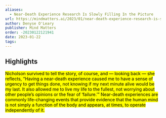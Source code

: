 ```yaml
---
aliases:
  - Near-Death Experience Research Is Slowly Filling In the Picture
url: https://mindmatters.ai/2023/01/near-death-experience-research-is-slowly-filling-in-the-picture/
author: Denyse O'Leary
publisher: Mind Matters
order: -20230122121941
date: 2023-01-22
tags:
---
```


## Highlights
<mark>Nicholson survived to tell the story, of course, and — looking back — she reflects, “Having a near-death experience caused me to have a sense of urgency to get things done, not knowing if my next minute alive would be my last. It also allowed me to live my life to the fullest, not worrying about other people’s opinions or the fear of ‘failure.’” Near-death experiences are commonly life-changing events that provide evidence that the human mind is not simply a function of the body and appears, at times, to operate independently of it.</mark>

